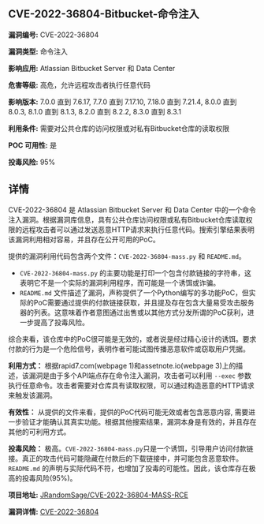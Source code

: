 ## CVE-2022-36804-Bitbucket-命令注入

**漏洞编号:** CVE-2022-36804

**漏洞类型:** 命令注入

**影响应用:** Atlassian Bitbucket Server 和 Data Center

**危害等级:** 高危，允许远程攻击者执行任意代码

**影响版本:** 7.0.0 直到 7.6.17, 7.7.0 直到 7.17.10, 7.18.0 直到 7.21.4, 8.0.0 直到 8.0.3, 8.1.0 直到 8.1.3, 8.2.0 直到 8.2.2, 8.3.0 直到 8.3.1

**利用条件:** 需要对公共仓库的访问权限或对私有Bitbucket仓库的读取权限

**POC 可用性:** 是

**投毒风险:** 95%

## 详情

CVE-2022-36804 是 Atlassian Bitbucket Server 和 Data Center 中的一个命令注入漏洞。根据漏洞库信息，具有公共仓库访问权限或私有Bitbucket仓库读取权限的远程攻击者可以通过发送恶意HTTP请求来执行任意代码。搜索引擎结果表明该漏洞利用相对容易，并且存在公开可用的PoC。

提供的漏洞利用代码包含两个文件：`CVE-2022-36804-mass.py` 和 `README.md`。

*   `CVE-2022-36804-mass.py` 的主要功能是打印一个包含付款链接的字符串，这表明它不是一个实际的漏洞利用程序，而可能是一个诱饵或诈骗。
*   `README.md` 文件描述了漏洞，声称提供了一个Python编写的多功能PoC，但实际的PoC需要通过提供的付款链接获取，并且提及存在包含大量易受攻击服务器的列表。这意味着作者意图通过出售或以其他方式分发所谓的PoC获利，进一步提高了投毒风险。

综合来看，该仓库中的PoC很可能是无效的，或者说是经过精心设计的诱饵。要求付款的行为是一个危险信号，表明作者可能试图传播恶意软件或窃取用户凭据。

**利用方式：** 根据rapid7.com(webpage 1)和assetnote.io(webpage 3)上的描述，该漏洞是由于多个API端点存在命令注入漏洞，攻击者可以利用 `--exec` 参数执行任意命令。攻击者需要对仓库具有读取权限，可以通过构造恶意的HTTP请求来触发该漏洞。

**有效性：** 从提供的文件来看，提供的PoC代码可能无效或者包含恶意内容, 需要进一步验证才能确认其真实功能。根据其他搜索结果，漏洞本身是有效的，并且存在其他的可利用方式。

**投毒风险：** 极高。`CVE-2022-36804-mass.py`只是一个诱饵，引导用户访问付款链接。真正的攻击代码可能隐藏在付款后的下载链接中，并可能包含恶意软件。`README.md` 的声明与实际代码不符，也增加了投毒的可能性。因此，该仓库存在极高的投毒风险(95%)。

**项目地址:** [JRandomSage/CVE-2022-36804-MASS-RCE](https://github.com/JRandomSage/CVE-2022-36804-MASS-RCE)

**漏洞详情:** [CVE-2022-36804](https://nvd.nist.gov/vuln/detail/CVE-2022-36804)